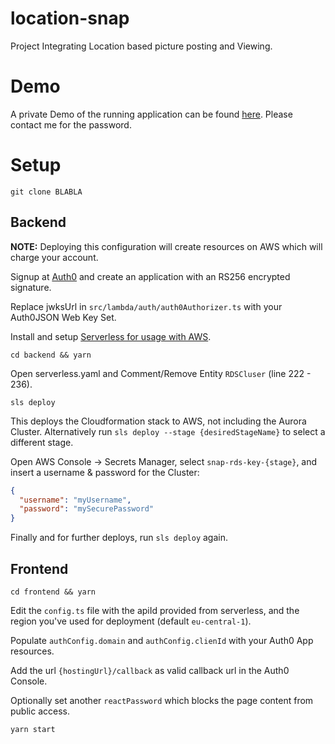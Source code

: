 # location-snap

Project Integrating Location based picture posting and Viewing.

# Demo

A private Demo of the running application can be found [here](https://d2ovsmn4ut11iq.cloudfront.net/). Please contact me for the password.

# Setup

```
git clone BLABLA
```

## Backend

**NOTE:** Deploying this configuration will create resources on AWS which will charge your account.

Signup at [Auth0](https://auth0.com/) and create an application with an RS256 encrypted signature.

Replace jwksUrl in `src/lambda/auth/auth0Authorizer.ts` with your Auth0JSON Web Key Set.

Install and setup [Serverless for usage with AWS](https://www.serverless.com/framework/docs/providers/aws/guide/credentials/).

```
cd backend && yarn
```

Open serverless.yaml and Comment/Remove Entity `RDSCluser` (line 222 - 236).

```
sls deploy
```

This deploys the Cloudformation stack to AWS, not including the Aurora Cluster. Alternatively run `sls deploy --stage {desiredStageName}` to select a different stage.

Open AWS Console -> Secrets Manager, select `snap-rds-key-{stage}`, and insert a username & password for the Cluster:

```json
{
  "username": "myUsername",
  "password": "mySecurePassword"
}
```

Finally and for further deploys, run `sls deploy` again.

## Frontend

```
cd frontend && yarn
```

Edit the `config.ts` file with the apiId provided from serverless, and the region you've used for deployment (default `eu-central-1`).

Populate `authConfig.domain` and `authConfig.clienId` with your Auth0 App resources.

Add the url `{hostingUrl}/callback` as valid callback url in the Auth0 Console.

Optionally set another `reactPassword` which blocks the page content from public access.

```
yarn start
```
